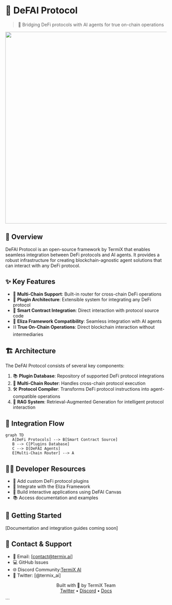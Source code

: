 # 🚀 DeFAI Protocol

> 🌉 Bridging DeFi protocols with AI agents for true on-chain operations

<p align="center">
 <img src="https://github.com/user-attachments/assets/b8a6b6e8-6331-4592-a123-881e165760a3" width="600px" />
</p>

## 🌟 Overview

DeFAI Protocol is an open-source framework by TermiX that enables seamless integration between DeFi protocols and AI agents. It provides a robust infrastructure for creating blockchain-agnostic agent solutions that can interact with any DeFi protocol.

## ✨ Key Features

- 🔗 **Multi-Chain Support**: Built-in router for cross-chain DeFi operations
- 🔌 **Plugin Architecture**: Extensible system for integrating any DeFi protocol
- 📜 **Smart Contract Integration**: Direct interaction with protocol source code
- 🤖 **Eliza Framework Compatibility**: Seamless integration with AI agents
- ⛓️ **True On-Chain Operations**: Direct blockchain interaction without intermediaries

## 🏗️ Architecture

The DeFAI Protocol consists of several key components:
1. 📚 **Plugin Database**: Repository of supported DeFi protocol integrations
2. 🔄 **Multi-Chain Router**: Handles cross-chain protocol execution
3. 🛠️ **Protocol Compiler**: Transforms DeFi protocol instructions into agent-compatible operations
4. 🧠 **RAG System**: Retrieval-Augmented Generation for intelligent protocol interaction

## 🔄 Integration Flow

```mermaid
graph TD
   A[DeFi Protocols] --> B[Smart Contract Source]
   B --> C[Plugins Database]
   C --> D[DeFAI Agents]
   E[Multi-Chain Router] --> A
```
## 👩‍💻 Developer Resources

- 🔧 Add custom DeFi protocol plugins
- 🤝 Integrate with the Eliza Framework
- 🎨 Build interactive applications using DeFAI Canvas
- 📚 Access documentation and examples

## 🚀 Getting Started
[Documentation and integration guides coming soon]


## 💬 Contact & Support

- 📧 Email: [contact@termix.ai]
- 💻 GitHub Issues
- 🌐 Discord Community:[TermiX AI](https://discord.gg/DPtWHJ3a)
- 📱 Twitter: [@termix_ai]


<p align="center">
  Built with 💜 by TermiX Team
  <br/>
  <a href="https://twitter.com/termix_ai">Twitter</a> •
  <a href="https://discord.gg/DPtWHJ3a">Discord</a> •
  <a href="https://termix.ai">Docs</a>
</p>
```


